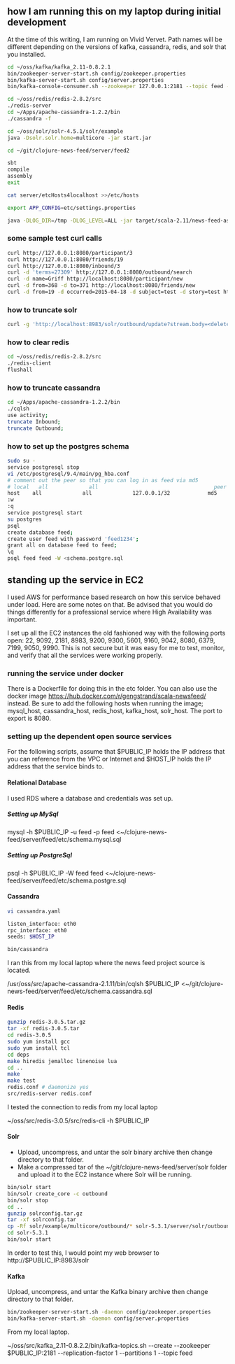 ## how I am running this on my laptop during initial development

At the time of this writing, I am running on Vivid Vervet. Path names will be different depending on the versions of kafka, cassandra, redis, and solr that you installed.

```bash
cd ~/oss/kafka/kafka_2.11-0.8.2.1
bin/zookeeper-server-start.sh config/zookeeper.properties
bin/kafka-server-start.sh config/server.properties
bin/kafka-console-consumer.sh --zookeeper 127.0.0.1:2181 --topic feed --from-beginning

cd ~/oss/redis/redis-2.8.2/src
./redis-server
cd ~/Apps/apache-cassandra-1.2.2/bin
./cassandra -f

cd ~/oss/solr/solr-4.5.1/solr/example
java -Dsolr.solr.home=multicore -jar start.jar

cd ~/git/clojure-news-feed/server/feed2

sbt
compile
assembly
exit

cat server/etcHosts4localhost >>/etc/hosts 

export APP_CONFIG=etc/settings.properties

java -DLOG_DIR=/tmp -DLOG_LEVEL=ALL -jar target/scala-2.11/news-feed-assembly-0.1.0-SNAPSHOT.jar
```

### some sample test curl calls

```bash
curl http://127.0.0.1:8080/participant/3
curl http://127.0.0.1:8080/friends/19
curl http://127.0.0.1:8080/inbound/3
curl -d 'terms=27309' http://127.0.0.1:8080/outbound/search
curl -d name=Griff http://localhost:8080/participant/new
curl -d from=368 -d to=371 http://localhost:8080/friends/new
curl -d from=19 -d occurred=2015-04-18 -d subject=test -d story=test http://localhost:8080/outbound/new
```

### how to truncate solr

```bash
curl -g 'http://localhost:8983/solr/outbound/update?stream.body=<delete><query>*:*</query></delete>&commit=true'
```

### how to clear redis

```bash
cd ~/oss/redis/redis-2.8.2/src
./redis-client
flushall
```

### how to truncate cassandra

```bash
cd ~/Apps/apache-cassandra-1.2.2/bin
./cqlsh
use activity;
truncate Inbound;
truncate Outbound;
```

### how to set up the postgres schema

```bash
sudo su -
service postgresql stop
vi /etc/postgresql/9.4/main/pg_hba.conf
# comment out the peer so that you can log in as feed via md5
# local   all             all                                     peer
host    all             all             127.0.0.1/32            md5
:w
:q
service postgresql start
su postgres
psql
create database feed;
create user feed with password 'feed1234';
grant all on database feed to feed;
\q
psql feed feed -W <schema.postgre.sql
```

## standing up the service in EC2

I used AWS for performance based research on how this service behaved under load. Here are some notes on that. Be advised that you would do things differently for a professional service where High Availability was important.

I set up all the EC2 instances the old fashioned way with the following ports open: 22, 9092, 2181, 8983, 9200, 9300, 5601, 9160, 9042, 8080, 6379, 7199, 9050, 9990. This is not secure but it was easy for me to test, monitor, and verify that all the services were working properly.

### running the service under docker

There is a Dockerfile for doing this in the etc folder. You can also use the docker image https://hub.docker.com/r/gengstrand/scala-newsfeed/ instead. Be sure to add the following hosts when running the image; mysql_host, cassandra_host, redis_host, kafka_host, solr_host. The port to export is 8080.

### setting up the dependent open source services

For the following scripts, assume that $PUBLIC_IP holds the IP address that you can reference from the VPC or Internet and $HOST_IP holds the IP address that the service binds to.

#### Relational Database

I used RDS where a database and credentials was set up.

##### Setting up MySql

mysql -h $PUBLIC_IP -u feed -p feed <~/clojure-news-feed/server/feed/etc/schema.mysql.sql

##### Setting up PostgreSql

psql -h $PUBLIC_IP -W feed feed <~/clojure-news-feed/server/feed/etc/schema.postgre.sql

#### Cassandra

```bash
vi cassandra.yaml

listen_interface: eth0
rpc_interface: eth0
seeds: $HOST_IP

bin/cassandra
```

I ran this from my local laptop where the news feed project source is located.

/usr/oss/src/apache-cassandra-2.1.11/bin/cqlsh $PUBLIC_IP <~/git/clojure-news-feed/server/feed/etc/schema.cassandra.sql

#### Redis

```bash
gunzip redis-3.0.5.tar.gz 
tar -xf redis-3.0.5.tar 
cd redis-3.0.5
sudo yum install gcc
sudo yum install tcl
cd deps
make hiredis jemalloc linenoise lua
cd ..
make
make test
redis.conf # daemonize yes
src/redis-server redis.conf
```

I tested the connection to redis from my local laptop 

~/oss/src/redis-3.0.5/src/redis-cli -h $PUBLIC_IP

#### Solr

* Upload, uncompress, and untar the solr binary archive then change directory to that folder.
* Make a compressed tar of the ~/git/clojure-news-feed/server/solr folder and upload it to the EC2 instance where Solr will be running.

```bash
bin/solr start
bin/solr create_core -c outbound
bin/solr stop
cd ..
gunzip solrconfig.tar.gz 
tar -xf solrconfig.tar 
cp -Rf solr/example/multicore/outbound/* solr-5.3.1/server/solr/outbound
cd solr-5.3.1
bin/solr start
```

In order to test this, I would point my web browser to http://$PUBLIC_IP:8983/solr

#### Kafka

Upload, uncompress, and untar the Kafka binary archive then change directory to that folder.

```bash
bin/zookeeper-server-start.sh -daemon config/zookeeper.properties
bin/kafka-server-start.sh -daemon config/server.properties
```

From my local laptop.

~/oss/src/kafka_2.11-0.8.2.2/bin/kafka-topics.sh --create --zookeeper $PUBLIC_IP:2181 --replication-factor 1 --partitions 1 --topic feed
